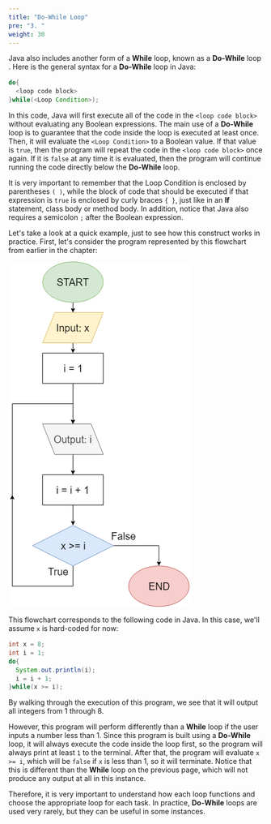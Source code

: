 ```yaml
---
title: "Do-While Loop"
pre: "3. "
weight: 30
---
```


Java also includes another form of a **While** loop, known as a **Do-While** loop . Here is the general syntax for a **Do-While** loop in Java:

```java
do{
  <loop code block>
}while(<Loop Condition>);
```

In this code, Java will first execute all of the code in the `<loop code block>` without evaluating any Boolean expressions. The main use of a **Do-While** loop is to guarantee that the code inside the loop is executed at least once. Then, it will evaluate the `<Loop Condition>` to a Boolean value. If that value is `true`, then the program will repeat the code in the `<loop code block>` once again. If it is `false` at any time it is evaluated, then the program will continue running the code directly below the **Do-While** loop.

It is very important to remember that the Loop Condition is enclosed by parentheses `( )`, while the block of code that should be executed if that expression is `true` is enclosed by curly braces `{ }`, just like in an **If** statement, class body or method body. In addition, notice that Java also requires a semicolon `;` after the Boolean expression. 

Let's take a look at a quick example, just to see how this construct works in practice. First, let's consider the program represented by this flowchart from earlier in the chapter:

![Do While Loop Flowchart](/images/05-loop/5.3.dowhile.png)

This flowchart corresponds to the following code in Java. In this case, we'll assume `x` is hard-coded for now:

```java
int x = 8;
int i = 1;
do{
  System.out.println(i);
  i = i + 1;
}while(x >= i);
```

By walking through the execution of this program, we see that it will output all integers from $1$ through $8$. 

However, this program will perform differently than a **While** loop if the user inputs a number less than $1$. Since this program is built using a **Do-While** loop, it will always execute the code inside the loop first, so the program will always print at least `1` to the terminal. After that, the program will evaluate `x >= i`, which will be `false` if `x` is less than $1$, so it will terminate. Notice that this is different than the **While** loop on the previous page, which will not produce any output at all in this instance. 

Therefore, it is very important to understand how each loop functions and choose the appropriate loop for each task. In practice, **Do-While** loops are used very rarely, but they can be useful in some instances. 